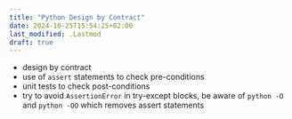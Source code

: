 ```yaml
---
title: "Python Design by Contract"
date: 2024-10-25T15:54:25+02:00
last_modified: .Lastmod
draft: true
---
```


- design by contract
- use of `assert` statements to check pre-conditions
- unit tests to check post-conditions
- try to avoid `AssertionError` in try-except blocks, be aware of `python -O` and `python -OO` which removes assert statements
